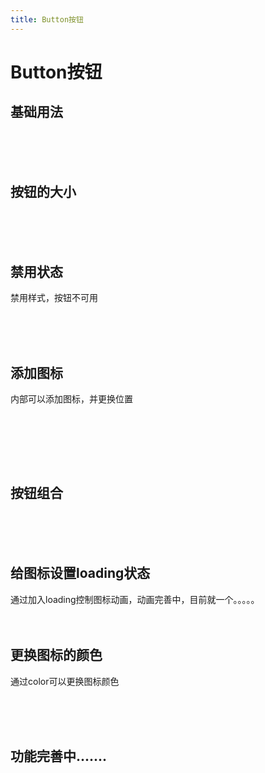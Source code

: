 ```yaml
---
title: Button按钮
---
```


# Button按钮

## 基础用法
<ClientOnly>
<button-demo-default></button-demo-default>
</ClientOnly>

  <br/>
   <br/>
    <br/>
  
  
 
## 按钮的大小  
  
  <ClientOnly>
  <button-size></button-size>
  </ClientOnly>
  
  
 <br/>
      <br/>
         <br/>
     
  
## 禁用状态

禁用样式，按钮不可用

<ClientOnly>
<button-disabled></button-disabled>
</ClientOnly>

<br/>
   <br/>
    <br/>

## 添加图标

内部可以添加图标，并更换位置

<br/>

<button-icon></button-icon>
<br/>
   <br/>
    <br/>


## 按钮组合

<button-group></button-group>
<br/>
   <br/>
    <br/>



## 给图标设置loading状态

通过加入loading控制图标动画，动画完善中，目前就一个。。。。。
<button-icon-loading></button-icon-loading>
<br/>
   <br/>
    <br/>
    
    
## 更换图标的颜色
 通过color可以更换图标颜色
 
 <button-icon-color></button-icon-color>
 
 
<br/>
<br/>
<br/> 

## 功能完善中.......



